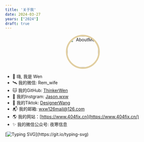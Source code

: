 ```yaml
---
title: '关于我'
date: 2024-03-27
years: ["2024"]
draft: true
---
```


<div style="width: 100%; text-align: center">
    <img src="https://cloud.hive-net.cn/gallery-api/fs/show-gallery/2024_09_26_nU0FIX.jpg" width="100" alt="AboutMe" style="border-radius: 50%; border: 5px solid #e1cea0;"/>
</div>

- 👋 嗨, 我是 Wen
- 🛰 我的微信: Rem_wife
- 🐱 我的GitHub: <a href="https://github.com/ThinkerWen/" >ThinkerWen</a>
- 📸 我的Instgram: <a href="https://www.instagram.com/jason.wxw/" >Jason.wxw</a>
- 🌈 我的Tiktok: <a href="https://www.tiktok.com/@friday.wang/" >DesignerWang</a>
- 📬 我的邮箱: wxw126mail@126.com
- 🌎 我的网站：[https://www.404fix.cn](https://www.404fix.cn/)
- ✨ 我的微信公众号: 夜寒信息

[![Typing SVG](https://readme-typing-svg.demolab.com?font=Fira+Code&pause=1000&random=false&width=435&lines=Welcome+to+my+profile;I+wish+you+happiness+every+day.)](https://git.io/typing-svg)
